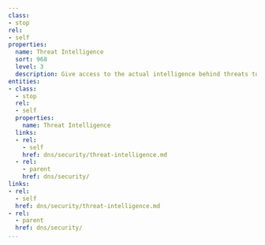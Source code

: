 ```yaml
---
class:
- stop
rel:
- self
properties:
  name: Threat Intelligence
  sort: 968
  level: 3
  description: Give access to the actual intelligence behind threats to DNS.
entities:
- class:
  - stop
  rel:
  - self
  properties:
    name: Threat Intelligence
  links:
  - rel:
    - self
    href: dns/security/threat-intelligence.md
  - rel:
    - parent
    href: dns/security/
links:
- rel:
  - self
  href: dns/security/threat-intelligence.md
- rel:
  - parent
  href: dns/security/
...
```

